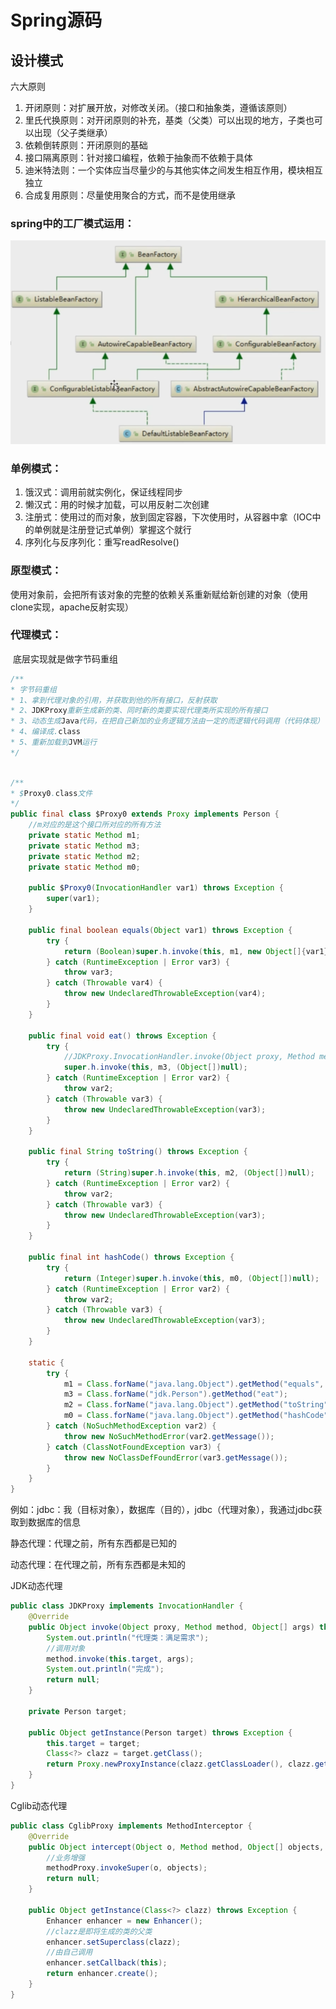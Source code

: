 # Spring源码

## 设计模式

六大原则

1. 开闭原则：对扩展开放，对修改关闭。（接口和抽象类，遵循该原则）
2. 里氏代换原则：对开闭原则的补充，基类（父类）可以出现的地方，子类也可以出现（父子类继承）
3. 依赖倒转原则：开闭原则的基础
4. 接口隔离原则：针对接口编程，依赖于抽象而不依赖于具体
5. 迪米特法则：一个实体应当尽量少的与其他实体之间发生相互作用，模块相互独立
6. 合成复用原则：尽量使用聚合的方式，而不是使用继承

### spring中的工厂模式运用：

![image-20220214205408807](image-20220214205408807.png)

### 单例模式：

1. 饿汉式：调用前就实例化，保证线程同步
2. 懒汉式：用的时候才加载，可以用反射二次创建
3. 注册式：使用过的而对象，放到固定容器，下次使用时，从容器中拿（IOC中的单例就是注册登记式单例）掌握这个就行
4. 序列化与反序列化：重写readResolve()

### 原型模式：

​	使用对象前，会把所有该对象的完整的依赖关系重新赋给新创建的对象（使用clone实现，apache反射实现）

### 代理模式：

​	底层实现就是做字节码重组

```java
/**
* 字节码重组
* 1、拿到代理对象的引用，并获取到他的所有接口，反射获取
* 2、JDKProxy重新生成新的类、同时新的类要实现代理类所实现的所有接口
* 3、动态生成Java代码，在把自己新加的业务逻辑方法由一定的而逻辑代码调用（代码体现）
* 4、编译成.class
* 5、重新加载到JVM运行
*/


```

```java

/**
* $Proxy0.class文件
*/
public final class $Proxy0 extends Proxy implements Person {
    //m对应的是这个接口所对应的所有方法
    private static Method m1;
    private static Method m3;
    private static Method m2;
    private static Method m0;

    public $Proxy0(InvocationHandler var1) throws Exception {
        super(var1);
    }

    public final boolean equals(Object var1) throws Exception {
        try {
            return (Boolean)super.h.invoke(this, m1, new Object[]{var1});
        } catch (RuntimeException | Error var3) {
            throw var3;
        } catch (Throwable var4) {
            throw new UndeclaredThrowableException(var4);
        }
    }

    public final void eat() throws Exception {
        try {
            //JDKProxy.InvocationHandler.invoke(Object proxy, Method method, Object[] args)
            super.h.invoke(this, m3, (Object[])null);
        } catch (RuntimeException | Error var2) {
            throw var2;
        } catch (Throwable var3) {
            throw new UndeclaredThrowableException(var3);
        }
    }

    public final String toString() throws Exception {
        try {
            return (String)super.h.invoke(this, m2, (Object[])null);
        } catch (RuntimeException | Error var2) {
            throw var2;
        } catch (Throwable var3) {
            throw new UndeclaredThrowableException(var3);
        }
    }

    public final int hashCode() throws Exception {
        try {
            return (Integer)super.h.invoke(this, m0, (Object[])null);
        } catch (RuntimeException | Error var2) {
            throw var2;
        } catch (Throwable var3) {
            throw new UndeclaredThrowableException(var3);
        }
    }

    static {
        try {
            m1 = Class.forName("java.lang.Object").getMethod("equals", Class.forName("java.lang.Object"));
            m3 = Class.forName("jdk.Person").getMethod("eat");
            m2 = Class.forName("java.lang.Object").getMethod("toString");
            m0 = Class.forName("java.lang.Object").getMethod("hashCode");
        } catch (NoSuchMethodException var2) {
            throw new NoSuchMethodError(var2.getMessage());
        } catch (ClassNotFoundException var3) {
            throw new NoClassDefFoundError(var3.getMessage());
        }
    }
}
```

例如：jdbc：我（目标对象），数据库（目的），jdbc（代理对象），我通过jdbc获取到数据库的信息

静态代理：代理之前，所有东西都是已知的

动态代理：在代理之前，所有东西都是未知的

JDK动态代理

```java
public class JDKProxy implements InvocationHandler {
    @Override
    public Object invoke(Object proxy, Method method, Object[] args) throws Throwable {
        System.out.println("代理类：满足需求");
        //调用对象
        method.invoke(this.target, args);
        System.out.println("完成");
        return null;
    }

    private Person target;

    public Object getInstance(Person target) throws Exception {
        this.target = target;
        Class<?> clazz = target.getClass();
        return Proxy.newProxyInstance(clazz.getClassLoader(), clazz.getInterfaces(), this);
    }
}
```

Cglib动态代理

```java
public class CglibProxy implements MethodInterceptor {
    @Override
    public Object intercept(Object o, Method method, Object[] objects, MethodProxy methodProxy) throws Throwable {
        //业务增强
        methodProxy.invokeSuper(o, objects);
        return null;
    }

    public Object getInstance(Class<?> clazz) throws Exception {
        Enhancer enhancer = new Enhancer();
        //clazz是即将生成的类的父类
        enhancer.setSuperclass(clazz);
        //由自己调用
        enhancer.setCallback(this);
        return enhancer.create();
    }
}
```

